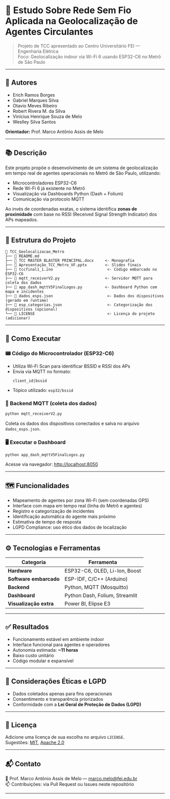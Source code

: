 # 📡 Estudo Sobre Rede Sem Fio Aplicada na Geolocalização de Agentes Circulantes

> Projeto de TCC apresentado ao Centro Universitário FEI — Engenharia Elétrica  
> Foco: Geolocalização indoor via Wi-Fi 6 usando ESP32-C6 no Metrô de São Paulo

---

## 👥 Autores

- Erich Ramos Borges  
- Gabriel Marques Silva  
- Otavio Meves Ribeiro  
- Robert Rivera M. da Silva  
- Vinícius Henrique Souza de Melo  
- Weslley Silva Santos  

**Orientador:** Prof. Marco Antônio Assis de Melo

---

## 📚 Descrição

Este projeto propõe o desenvolvimento de um sistema de geolocalização em tempo real de agentes operacionais no Metrô de São Paulo, utilizando:

- Microcontroladores ESP32-C6
- Rede Wi-Fi 6 já existente no Metrô
- Visualização via Dashboards Python (Dash + Folium)
- Comunicação via protocolo MQTT

Ao invés de coordenadas exatas, o sistema identifica **zonas de proximidade** com base no RSSI (Received Signal Strength Indicator) dos APs mapeados.

---

## 📁 Estrutura do Projeto

```
📂 TCC_Geolocalizacao_Metro
├── 📜 README.md
├── 📄 TCC MASTER BLASTER PRINCIPAL.docx     <- Monografia
├── 📄 Apresentação_TCC_Metro_VF.pptx        <- Slides finais
├── 📄 tccfinal1_1.ino                        <- Código embarcado no ESP32-C6
├── 📄 mqtt_receiverV2.py                    <- Servidor MQTT para coleta dos dados
├── 📄 app_dash_mqttV5FinalLogos.py          <- Dashboard Python com mapa e incidentes
├── 📄 dados_esps.json                        <- Dados dos dispositivos (gerado em runtime)
├── 📄 esp_categorias.json                    <- Categorização dos dispositivos (opcional)
└── 📄 LICENSE                                <- Licença do projeto (adicionar)
```

---

## 🚀 Como Executar

### 📟 Código do Microcontrolador (ESP32-C6)

- Utiliza Wi-Fi Scan para identificar BSSID e RSSI dos APs
- Envia via MQTT no formato:  
  ```
  client_id|bssid
  ```
- Tópico utilizado: `esp32/bssid`

### 🧠 Backend MQTT (coleta dos dados)

```bash
python mqtt_receiverV2.py
```

Coleta os dados dos dispositivos conectados e salva no arquivo `dados_esps.json`.

### 🖥️ Executar o Dashboard

```bash
python app_dash_mqttV5FinalLogos.py
```

Acesse via navegador: [http://localhost:8050](http://localhost:8050)

---

## 🗺️ Funcionalidades

- Mapeamento de agentes por zona Wi-Fi (sem coordenadas GPS)
- Interface com mapa em tempo real (linha do Metrô e agentes)
- Registro e categorização de incidentes
- Identificação automática do agente mais próximo
- Estimativa de tempo de resposta
- LGPD Compliance: uso ético dos dados de localização

---

## ⚙️ Tecnologias e Ferramentas

| Categoria          | Ferramenta                          |
|--------------------|-------------------------------------|
| **Hardware**        | ESP32-C6, OLED, Li-Ion, Boost       |
| **Software embarcado** | ESP-IDF, C/C++ (Arduino)         |
| **Backend**         | Python, MQTT (Mosquitto)            |
| **Dashboard**       | Python Dash, Folium, Streamlit      |
| **Visualização extra** | Power BI, Elipse E3             |

---

## ✅ Resultados

- Funcionamento estável em ambiente indoor
- Interface funcional para agentes e operadores
- Autonomia estimada: **~11 horas**
- Baixo custo unitário
- Código modular e expansível

---

## 🔐 Considerações Éticas e LGPD

- Dados coletados apenas para fins operacionais
- Consentimento e transparência priorizados
- Conformidade com a **Lei Geral de Proteção de Dados (LGPD)**

---

## 📄 Licença

Adicione uma licença de sua escolha no arquivo `LICENSE`.  
Sugestões: [MIT](https://opensource.org/licenses/MIT), [Apache 2.0](https://www.apache.org/licenses/LICENSE-2.0)

---

## 📬 Contato

📧 Prof. Marco Antônio Assis de Melo — marco.melo@fei.edu.br  
📫 Contribuições: via Pull Request ou Issues neste repositório

---
